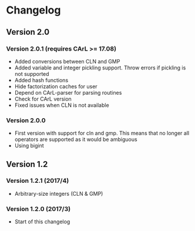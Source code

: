 Changelog
=========



Version 2.0
-----------

### Version 2.0.1 (requires CArL >= 17.08)
- Added conversions between CLN and GMP
- Added variable and integer pickling support. Throw errors if pickling is not supported
- Added hash functions
- Hide factorization caches for user
- Depend on CArL-parser for parsing routines
- Check for CArL version
- Fixed issues when CLN is not available


### Version 2.0.0
- First version with support for cln and gmp.
  This means that no longer all operators are supported as it would be ambiguous
- Using bigint



Version 1.2
-----------

### Version 1.2.1 (2017/4)

- Arbitrary-size integers (CLN & GMP)


### Version 1.2.0 (2017/3)
- Start of this changelog